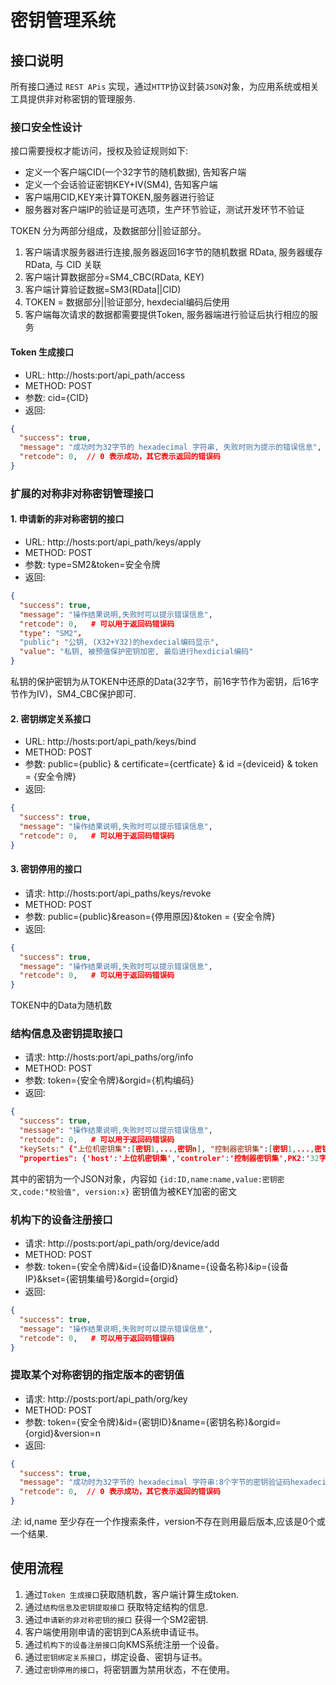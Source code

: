 # 密钥管理系统

## 接口说明

所有接口通过 `REST APis` 实现，通过`HTTP`协议封装`JSON`对象，为应用系统或相关工具提供非对称密钥的管理服务.

### 接口安全性设计

接口需要授权才能访问，授权及验证规则如下:

  * 定义一个客户端CID(一个32字节的随机数据), 告知客户端
  * 定义一个会话验证密钥KEY+IV(SM4), 告知客户端
  * 客户端用CID,KEY来计算TOKEN,服务器进行验证
  * 服务器对客户端IP的验证是可选项，生产环节验证，测试开发环节不验证

TOKEN 分为两部分组成，及数据部分||验证部分。

  1. 客户端请求服务器进行连接,服务器返回16字节的随机数据 RData, 服务器缓存 RData, 与 CID 关联
  2. 客户端计算数据部分=SM4_CBC(RData, KEY)
  3. 客户端计算验证数据=SM3(RData||CID)
  4. TOKEN = 数据部分||验证部分, hexdecial编码后使用
  5. 客户端每次请求的数据都需要提供Token, 服务器端进行验证后执行相应的服务

#### Token 生成接口

* URL: http://hosts:port/api_path/access
* METHOD: POST
* 参数: cid={CID}
* 返回:

```json
{
  "success": true,
  "message": "成功时为32字节的 hexadecimal 字符串, 失败时则为提示的错误信息",
  "retcode": 0,  // 0 表示成功，其它表示返回的错误码
}
```

### 扩展的对称非对称密钥管理接口

#### 1. 申请新的非对称密钥的接口

* URL: http://hosts:port/api_path/keys/apply
* METHOD: POST
* 参数: type=SM2&token=安全令牌
* 返回: 

```json
{
  "success": true,
  "message": "操作结果说明,失败时可以提示错误信息",
  "retcode": 0,   # 可以用于返回码错误码
  "type": "SM2"，
  "public": "公钥, (X32+Y32)的hexdecial编码显示",
  "value": "私钥, 被预值保护密钥加密, 最后进行hexdicial编码"
}
```

私钥的保护密钥为从TOKEN中还原的Data(32字节，前16字节作为密钥，后16字节作为IV)，SM4_CBC保护即可.

#### 2. 密钥绑定关系接口

* URL: http://hosts:port/api_path/keys/bind
* METHOD: POST
* 参数: public={public} & certificate={certficate} & id ={deviceid} & token = {安全令牌}
* 返回:

```json
{
  "success": true,
  "message": "操作结果说明,失败时可以提示错误信息",
  "retcode": 0,   # 可以用于返回码错误码
}
```

#### 3. 密钥停用的接口

* 请求: http://hosts:port/api_paths/keys/revoke
* METHOD: POST
* 参数: public={public}&reason={停用原因}&token = {安全令牌}
* 返回:

```json
{
  "success": true,
  "message": "操作结果说明,失败时可以提示错误信息",
  "retcode": 0,   # 可以用于返回码错误码
}
```

TOKEN中的Data为随机数

### 结构信息及密钥提取接口

* 请求: http://hosts:port/api_paths/org/info
* METHOD: POST
* 参数: token={安全令牌}&orgid={机构编码}
* 返回:

```json
{
  "success": true,
  "message": "操作结果说明,失败时可以提示错误信息",
  "retcode": 0,   # 可以用于返回码错误码
  "keySets:" {"上位机密钥集":[密钥1,...,密钥n], "控制器密钥集":[密钥1,...,密钥n]},
  "properties": {'host':'上位机密钥集','controler':'控制器密钥集',PK2:'32字节随机数'}
```

其中的密钥为一个JSON对象，内容如 `{id:ID,name:name,value:密钥密文,code:"校验值", version:x}`
密钥值为被KEY加密的密文

### 机构下的设备注册接口

* 请求: http://posts:port/api_path/org/device/add
* METHOD: POST
* 参数: token={安全令牌}&id={设备ID}&name={设备名称}&ip={设备IP}&kset={密钥集编号}&orgid={orgid}
* 返回:

```json
{
  "success": true,
  "message": "操作结果说明,失败时可以提示错误信息",
  "retcode": 0,   # 可以用于返回码错误码
}
```

### 提取某个对称密钥的指定版本的密钥值

* 请求: http://posts:port/api_path/org/key
* METHOD: POST
* 参数: token={安全令牌}&id={密钥ID}&name={密钥名称}&orgid={orgid}&version=n
* 返回:

```json
{
  "success": true,
  "message": "成功时为32字节的 hexadecimal 字符串:8个字节的密钥验证码hexadecimal, 失败时则为提示的错误信息",
  "retcode": 0,  // 0 表示成功，其它表示返回的错误码
}
```

_注_:  id,name 至少存在一个作搜索条件，version不存在则用最后版本,应该是0个或一个结果.


## 使用流程

1. 通过`Token 生成接口`获取随机数，客户端计算生成token.
2. 通过`结构信息及密钥提取接口` 获取特定结构的信息.
3. 通过`申请新的非对称密钥的接口` 获得一个SM2密钥.
4. 客户端使用刚申请的密钥到CA系统申请证书。
5. 通过`机构下的设备注册接口`向KMS系统注册一个设备。
6. 通过`密钥绑定关系接口`，绑定设备、密钥与证书。
7. 通过`密钥停用的接口`，将密钥置为禁用状态，不在使用。

